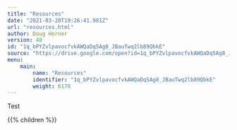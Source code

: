 ```yaml
---
title: "Resources"
date: "2021-03-20T19:26:41.981Z"
url: "resources.html"
author: Doug Horner
version: 40
id: "1q_bPYZvlpavocfvkAWQaDq5Ag8_JBauTwq2lb89QbkE"
source: "https://drive.google.com/open?id=1q_bPYZvlpavocfvkAWQaDq5Ag8_JBauTwq2lb89QbkE"
menu:
    main:
        name: "Resources"
        identifier: "1q_bPYZvlpavocfvkAWQaDq5Ag8_JBauTwq2lb89QbkE"
        weight: 6170
---
```

Test







{{% children %}}

